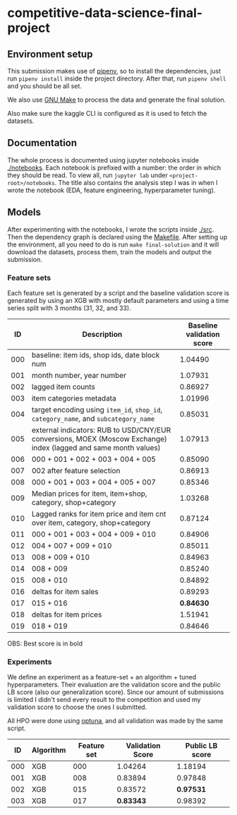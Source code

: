 # competitive-data-science-final-project

## Environment setup

This submission makes use of [pipenv](https://pipenv-fork.readthedocs.io/en/latest/), so to install the dependencies, just run `pipenv install` inside the project directory. After that, run `pipenv shell` and you should be all set.

We also use [GNU Make](https://www.gnu.org/software/make/) to process the data and generate the final solution.

Also make sure the kaggle CLI is configured as it is used to fetch the datasets.

## Documentation

The whole process is documented using jupyter notebooks inside [./notebooks](./notebooks). Each notebook is prefixed with a number: the order in which they should be read. To view all, run `jupyter lab` under `<project-root>/notebooks`. The title also contains the analysis step I was in when I wrote the notebook (EDA, feature engineering, hyperparameter tuning).

## Models

After experimenting with the notebooks, I wrote the scripts inside [./src](./src). Then the dependency graph is declared using the [Makefile](./Makefile). After setting up the environment, all you need to do is run `make final-solution` and it will download the datasets, process them, train the models and output the submission.

### Feature sets

Each feature set is generated by a script and the baseline validation score is generated by using an XGB with mostly default parameters and using a time series split with 3 months (31, 32, and 33).

| ID | Description | Baseline validation score |
| -- | -- | -- |
| 000 | baseline: item ids, shop ids, date block num | 1.04490 |
| 001 | month number, year number | 1.07931 |
| 002 | lagged item counts | 0.86927 |
| 003 | item categories metadata | 1.01996 |
| 004 | target encoding using `item_id`, `shop_id`, `category_name`, and `subcategory_name`  | 0.85031 |
| 005 | external indicators: RUB to USD/CNY/EUR conversions, MOEX (Moscow Exchange) index (lagged and same month values) | 1.07913 |
| 006 | 000 + 001 + 002 + 003 + 004 + 005 | 0.85090 |
| 007 | 002 after feature selection | 0.86913 |
| 008 | 000 + 001 + 003 + 004 + 005 + 007 | 0.85346 |
| 009 | Median prices for item, item+shop, category, shop+category | 1.03268 |
| 010 | Lagged ranks for item price and item cnt over item, category, shop+category | 0.87124 |
| 011 | 000 + 001 + 003 + 004 + 009 + 010 | 0.84906 |
| 012 | 004 + 007 + 009 + 010 | 0.85011 |
| 013 | 008 + 009 + 010 | 0.84963 |
| 014 | 008 + 009 | 0.85240 |
| 015 | 008 + 010 | 0.84892 |
| 016 | deltas for item sales | 0.89293 |
| 017 | 015 + 016 | __0.84630__ |
| 018 | deltas for item prices | 1.51941 |
| 019 | 018 + 019 | 0.84646 |

OBS: Best score is in bold

### Experiments

We define an experiment as a feature-set + an algorithm + tuned hyperparameters. Their evaluation are the validation score and the public LB score (also our generalization score). Since our amount of submissions is limited I didn't send every result to the competition and used my validation score to choose the ones I submitted.

All HPO were done using [optuna](https://optuna.readthedocs.io/en/stable/), and all validation was made by the same script.

| ID | Algorithm | Feature set | Validation Score | Public LB score |
| -- | -- | -- | -- | -- |
| 000 | XGB | 000 | 1.04264 | 1.18194 |
| 001 | XGB | 008 | 0.83894 | 0.97848 |
| 002 | XGB | 015 | 0.83572 | __0.97531__ |
| 003 | XGB | 017 | __0.83343__  | 0.98392 |
